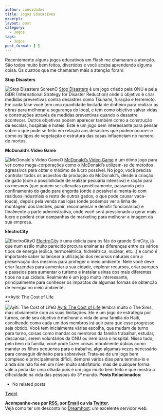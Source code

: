 ```yaml
---
author: convidados
title: Jogos Educativos
excerpt:
layout: post
category:
  - Jogos
tags:
  - Jogos
post_format: [ ]
---
```

Recentemente alguns jogos educativos em Flash me chamaram a atenção. São todos muito bem feitos, divertidos e você acaba aprendendo alguma coisa. Os quatros que me chamaram mais a atenção foram:

**Stop Disasters**

![Stop Disasters Screen][1]O [Stop Disasters][2] é um jogo criado pela ONU e pela ISDR (International Strategy for Disaster Reduction) onde o objetivo é criar medidas preventivas contra desastres como Tsunami, furação e terremoto. Em cada fase você tem uma quantidade limitada de dinheiro para realizar as obras para melhorar a segurança do local, e tem como objetivo salvar vidas e construções através de medidas preventivas quando o desastre acontecer. Outros objetivos podem aparecer também como a construção de escolas, hospitais e hoteis. Este é um jogo bem interessante para pensar sobre o que pode se feito em relação aos desastres que podem ocorrer e como os tipos de vegetação e estrutura das casas influenciam no numero de mortos.

**McDonald’s Video Game**

![McDonald´s Video Game][3]O [McDonald’s Video Game][4] é um ótimo jogo para ver como mega-corporações como o McDonald’s utilizam-se de métodos agressivos para obter o máximo de lucro possível. No jogo, você precisa controlar todos os aspectos da produção do McDonald’s, desde a criação de gado (com a possibilidade de realizar pecuária intensiva) e ração para os mesmos (que podem ser alteradas genéticamente, passando pelo confinamento do gado para engorda (onde é possível alimenta-lo com resíduos industriais e resto de outros gados, o que pode causar vaca-louca), depois pela venda nas lojas (onde podemos ver a linha de montagem dos lanches, punir, recompensar e demitir funcionários) e finalmente a parte administrativa, onde você será pressionado a gerar mais lucro e poderá criar campanhas de marketing para melhorar a imagem da sua empresa.

**ElectroCity**

![ElectroCity][5]O [ElectroCity][6] é uma delícia para os fãs do grande SimCity, já que num estilo muito parecido procura ensinar as diferenças entre os vários tipos de energia (eólica, termoelétrica, hidrelétrica, nuclear, etc…) e como é importante saber balancear a utilização dos recursos naturais com a preservação dos mesmos para proteger o meio ambiente. Nele você deve criar fazendas para aumentar a sua cidade, explorar recursos, criar parques e passeios para aumentar o turismo e instalar usinas dos mais diferentes tipos na sua cidade. Realmente é um jogo muito interessante, principalmente para conhecer os impactos de algumas formas de obtenção de energia no meio ambiente.

**Ayiti: The Cost of Life  
**  
![Ayiti: The Cost of Life][7]O [Ayiti: The Cost of Life][8] lembra muito o The Sims, mas obviamente com as suas limitações. Ele é um jogo de estratégia por turnos, onde seu objetivo é melhorar a vida de uma família do Haiti, escolhendo como cada um dos membros irá agir para que esse progresso seja obtido. Você tem inicialmente várias escolha, que mudam de turno para turno, coisas como mandar os membros da família trabalhar, estudar, descansar, serem voluntários da ONU ou irem para o hospital. Nisso tudo, pelo bem da família, você pode fazer coisas moralmente dúbias como mandar os filhos pequenos para o trabalho, algo algumas vezes necessário para conseguir dinheiro para sobreviver. Trata-se de um jogo bem complexo e principalmente difícil, demorei vários dias para termina-lo e ainda sim não foi em um nível muito satisfatório, mas de qualquer forma vale a pena dar uma olhada pois é um jogo muito bem feito e que mostra a dificuldade na vida das pessoas do 3º mundo. 
**Posts Relacionados:** 
*   No related posts



[Tweet][9] 





**Acompanhe-nos por [ RSS][10], por [Email][11] ou via [Twitter][12].**  
Veja como ter um desconto no [Dreamhost][13]: um excelente servidor web.

 [1]: http://vidageek.net/wp-content/uploads/2007/07/stopdisasters.thumbnail.PNG
 [2]: http://www.stopdisastersgame.org/home.html "Stop Disasters Game"
 [3]: http://vidageek.net/wp-content/uploads/2007/07/mcdonalds.thumbnail.PNG
 [4]: http://www.mcvideogame.com/index-eng.html
 [5]: http://vidageek.net/wp-content/uploads/2007/07/electrocity.thumbnail.PNG
 [6]: http://electrocity.co.nz/ "ElectroCity"
 [7]: http://vidageek.net/wp-content/uploads/2007/07/costoflife_banner_180x150.thumbnail.gif
 [8]: http://www.unicef.org/voy/explore/rights/explore_3142.html "Ayiti: The Cost of Life"
 [9]: https://twitter.com/share
 [10]: http://feeds.feedburner.com/VidaGeek
 [11]: http://feedburner.google.com/fb/a/mailverify?uri=VidaGeek&loc=pt_BR
 [12]: http://twitter.com/blogvidageek
 [13]: http://vidageek.net/dreamhost/
